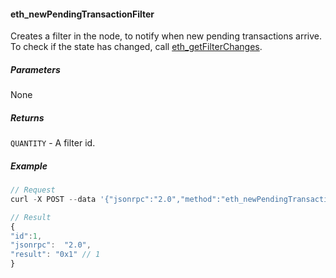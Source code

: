 
#### eth_newPendingTransactionFilter

Creates a filter in the node, to notify when new pending transactions arrive.
To check if the state has changed, call [eth_getFilterChanges](#eth-getfilterchanges).

##### Parameters
None

##### Returns

`QUANTITY` - A filter id.

##### Example
```js
// Request
curl -X POST --data '{"jsonrpc":"2.0","method":"eth_newPendingTransactionFilter","params":[],"id":73}'

// Result
{
"id":1,
"jsonrpc":  "2.0",
"result": "0x1" // 1
}
```
